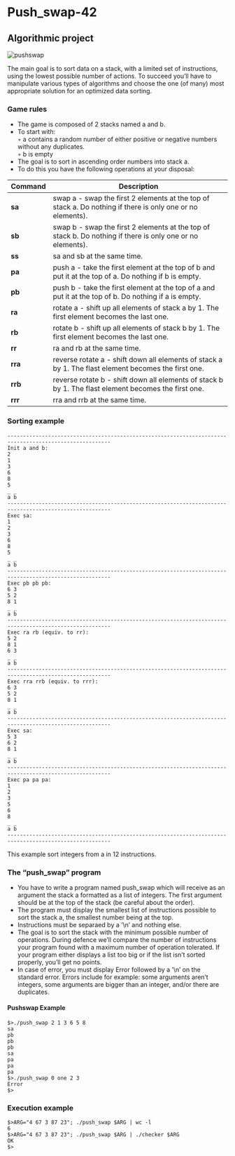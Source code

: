 # Push_swap-42
## Algorithmic project

![pushswap](https://user-images.githubusercontent.com/6814254/39968014-7caf603a-56c6-11e8-8859-6231562d3ae8.gif)


The main goal is to sort data on a stack, with a limited set of instructions, using
the lowest possible number of actions. To succeed you’ll have to manipulate various
types of algorithms and choose the one (of many) most appropriate solution for an
optimized data sorting.

### Game rules

* The game is composed of 2 stacks named a and b. <br>
* To start with: <br>
◦ a contains a random number of either positive or negative numbers without
any duplicates. <br>
◦ b is empty <br>
* The goal is to sort in ascending order numbers into stack a. <br>
* To do this you have the following operations at your disposal: <br>

| Command       | Description                                                                           |
| ------------- | --------------------------------------------------------------------------------------| 
| <b>sa</b>     | swap a - swap the first 2 elements at the top of stack a. Do nothing if there is only one or no elements). |
| <b>sb</b>     | swap b - swap the first 2 elements at the top of stack b. Do nothing if there is only one or no elements). |
| <b>ss</b>     | sa and sb at the same time. |
| <b>pa</b>     | push a - take the first element at the top of b and put it at the top of a. Do nothing if b is empty. |
| <b>pb</b>     | push b - take the first element at the top of a and put it at the top of b. Do nothing if a is empty. |
| <b>ra</b>     | rotate a - shift up all elements of stack a by 1. The first element becomes the last one. |
| <b>rb</b>     | rotate b - shift up all elements of stack b by 1. The first element becomes the last one. |
| <b>rr</b>     | ra and rb at the same time. |
| <b>rra</b>    | reverse rotate a - shift down all elements of stack a by 1. The flast element becomes the first one. |
| <b>rrb</b>    | reverse rotate b - shift down all elements of stack b by 1. The flast element becomes the first one. |
| <b>rrr</b>    | rra and rrb at the same time. |

### Sorting example

```
-------------------------------------------------------------------------------------------------------
Init a and b:
2
1
3
6
8
5
_ _
a b
-------------------------------------------------------------------------------------------------------
Exec sa:
1
2
3
6
8
5
_ _
a b
-------------------------------------------------------------------------------------------------------
Exec pb pb pb:
6 3
5 2
8 1
_ _
a b
-------------------------------------------------------------------------------------------------------
Exec ra rb (equiv. to rr):
5 2
8 1
6 3
_ _
a b
-------------------------------------------------------------------------------------------------------
Exec rra rrb (equiv. to rrr):
6 3
5 2
8 1
_ _
a b
-------------------------------------------------------------------------------------------------------
Exec sa:
5 3
6 2
8 1
_ _
a b
-------------------------------------------------------------------------------------------------------
Exec pa pa pa:
1
2
3
5
6
8
_ _
a b 
-------------------------------------------------------------------------------------------------------
```
This example sort integers from a in 12 instructions.

### The “push_swap” program
* You have to write a program named push_swap which will receive as an argument
the stack a formatted as a list of integers. The first argument should be at the top
of the stack (be careful about the order).
* The program must display the smallest list of instructions possible to sort the stack
a, the smallest number being at the top.
* Instructions must be separaed by a ’\n’ and nothing else.
* The goal is to sort the stack with the minimum possible number of operations.
During defence we’ll compare the number of instructions your program found with
a maximum number of operation tolerated. If your program either displays a list
too big or if the list isn’t sorted properly, you’ll get no points.
* In case of error, you must display Error followed by a ’\n’ on the standard error.
Errors include for example: some arguments aren’t integers, some arguments are
bigger than an integer, and/or there are duplicates.

#### Pushswap Example
```
$>./push_swap 2 1 3 6 5 8
sa
pb
pb
pb
sa
pa
pa
pa
$>./push_swap 0 one 2 3
Error
$>
```

### Execution example
```
$>ARG="4 67 3 87 23"; ./push_swap $ARG | wc -l
6
$>ARG="4 67 3 87 23"; ./push_swap $ARG | ./checker $ARG
OK
$>
```